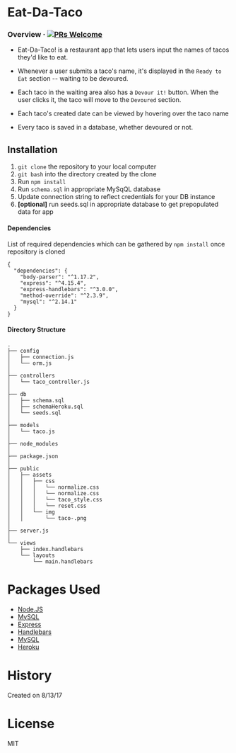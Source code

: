 # Eat-Da-Taco

### Overview &middot; [![PRs Welcome](https://img.shields.io/badge/PRs-welcome-brightgreen.svg?style=flat-square)](http://makeapullrequest.com)

* Eat-Da-Taco! is a restaurant app that lets users input the names of tacos they'd like to eat.

* Whenever a user submits a taco's name, it's displayed in the `Ready to Eat` section -- waiting to be devoured.

* Each taco in the waiting area also has a `Devour it!` button. When the user clicks it, the taco will move to the `Devoured` section.

* Each taco's created date can be viewed by hovering over the taco name

* Every taco is saved in a database, whether devoured or not.


## Installation

1. `git clone` the repository to your local computer
2. `git bash` into the directory created by the clone
3. Run `npm install`
4. Run `schema.sql` in appropriate MySqQL database
5. Update connection string to reflect credentials for your DB instance
6. **[optional]** run seeds.sql in appropriate database to get prepopulated data for app

#### Dependencies 

List of required dependencies which can be gathered by `npm install` once repository is cloned

```
{
  "dependencies": {
    "body-parser": "^1.17.2",
    "express": "^4.15.4",
    "express-handlebars": "^3.0.0",
    "method-override": "^2.3.9",
    "mysql": "^2.14.1"
  }
}
```

#### Directory Structure

```
.
├── config
│   ├── connection.js
│   └── orm.js
│ 
├── controllers
│   └── taco_controller.js
│
├── db
│   ├── schema.sql
│   ├── schemaHeroku.sql
│   └── seeds.sql
│
├── models
│   └── taco.js
│ 
├── node_modules
│ 
├── package.json
│
├── public
│   ├── assets
│   │   ├── css
│   │   │   └── normalize.css
│   │   │   └── normalize.css
│   │   │   └── taco_style.css
│   │   │   └── reset.css
│   │   └── img
│   │       └── taco-.png
│
├── server.js
│
└── views
    ├── index.handlebars
    └── layouts
        └── main.handlebars
```
# Packages Used

* [Node.JS](https://www.npmjs.com/)
* [MySQL](https://www.npmjs.com/package/mysql)
* [Express](https://www.npmjs.com/package/express)
* [Handlebars](https://www.npmjs.com/package/express-handlebars)
* [MySQL](https://www.npmjs.com/package/mysql)
* [Heroku](https://www.npmjs.com/package/heroku)

# History

Created on 8/13/17

# License

MIT